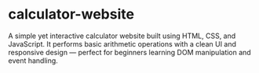 # calculator-website
A simple yet interactive calculator website built using HTML, CSS, and JavaScript. It performs basic arithmetic operations with a clean UI and responsive design — perfect for beginners learning DOM manipulation and event handling.

